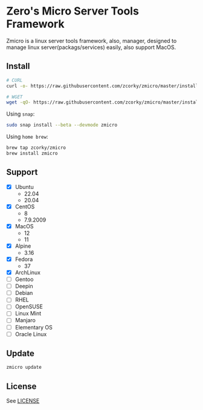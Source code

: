 # Zero's Micro Server Tools Framework

Zmicro is a linux server tools framework, also, manager, designed to manage
linux server(packags/services) easily, also support MacOS.

## Install

```bash
# CURL
curl -o- https://raw.githubusercontent.com/zcorky/zmicro/master/install | bash

# WGET
wget -qO- https://raw.githubusercontent.com/zcorky/zmicro/master/install | bash
```

Using `snap`:

```bash
sudo snap install --beta --devmode zmicro
```

Using `home brew`:

```bash
brew tap zcorky/zmicro
brew install zmicro
```

## Support

- [x] Ubuntu
  - 22.04
  - 20.04
- [x] CentOS
  - 8
  - 7.9.2009
- [x] MacOS
  - 12
  - 11
- [x] Alpine
  - 3.16
- [x] Fedora
  - 37
- [x] ArchLinux
- [ ] Gentoo
- [ ] Deepin
- [ ] Debian
- [ ] RHEL
- [ ] OpenSUSE
- [ ] Linux Mint
- [ ] Manjaro
- [ ] Elementary OS
- [ ] Oracle Linux

## Update

```bash
zmicro update
```

## License

See [LICENSE](./LICENSE)
